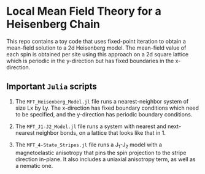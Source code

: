 # Local Mean Field Theory for a Heisenberg Chain

This repo contains a toy code that uses fixed-point iteration to obtain a mean-field solution to a 2d Heisenberg model.
The mean-field value of each spin is obtained per site using this approach on a 2d square lattice which is periodic in
the y-direction but has fixed boundaries in the x-direction.

## Important `Julia` scripts
1. The `MFT_Heisenberg_Model.jl` file runs a nearest-neighbor system of size Lx by Ly. The x-direction has fixed boundary 
conditions which need to be specified, and the y-direction has periodic boundary conditions.

1. The `MFT_J1-J2_Model.jl` file runs a system with nearest and next-nearest neighbor bonds, on a lattice that looks like 
that in 1.

1. The `MFT_4-State_Stripes.jl` file runs a J<sub>1</sub>-J<sub>2</sub> model with a magnetoelastic anisotropy that pins the spin projection to the stripe direction in-plane. It also includes a uniaxial anisotropy term, as well as a nematic one. 